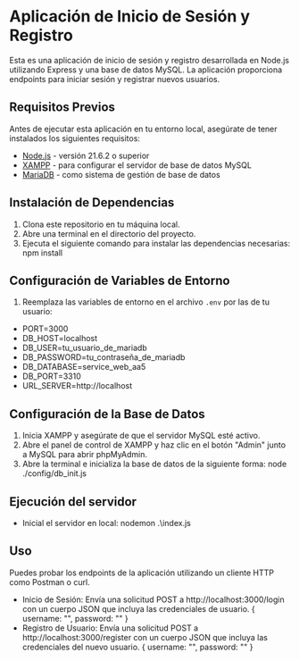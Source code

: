 # Aplicación de Inicio de Sesión y Registro

Esta es una aplicación de inicio de sesión y registro desarrollada en Node.js utilizando Express y una base de datos MySQL. La aplicación proporciona endpoints para iniciar sesión y registrar nuevos usuarios.

## Requisitos Previos

Antes de ejecutar esta aplicación en tu entorno local, asegúrate de tener instalados los siguientes requisitos:

- [Node.js](https://nodejs.org/) - versión 21.6.2 o superior
- [XAMPP](https://www.apachefriends.org/index.html) - para configurar el servidor de base de datos MySQL
- [MariaDB](https://mariadb.org/) - como sistema de gestión de base de datos

## Instalación de Dependencias

1. Clona este repositorio en tu máquina local.
2. Abre una terminal en el directorio del proyecto.
3. Ejecuta el siguiente comando para instalar las dependencias necesarias: npm install

## Configuración de Variables de Entorno

1. Reemplaza las variables de entorno en el archivo `.env` por las de tu usuario:

- PORT=3000
- DB_HOST=localhost
- DB_USER=tu_usuario_de_mariadb
- DB_PASSWORD=tu_contraseña_de_mariadb
- DB_DATABASE=service_web_aa5
- DB_PORT=3310
- URL_SERVER=http://localhost

## Configuración de la Base de Datos

1. Inicia XAMPP y asegúrate de que el servidor MySQL esté activo.
2. Abre el panel de control de XAMPP y haz clic en el botón "Admin" junto a MySQL para abrir phpMyAdmin.
3. Abre la terminal e inicializa la base de datos de la siguiente forma: node ./config/db_init.js

## Ejecución del servidor

- Inicial el servidor en local: nodemon .\index.js

## Uso

Puedes probar los endpoints de la aplicación utilizando un cliente HTTP como Postman o curl.

- Inicio de Sesión: Envía una solicitud POST a http://localhost:3000/login con un cuerpo JSON que incluya las credenciales de usuario.
  {
  username: "",
  password: ""
  }
- Registro de Usuario: Envía una solicitud POST a http://localhost:3000/register con un cuerpo JSON que incluya las credenciales del nuevo usuario.
  {
  username: "",
  password: ""
  }
